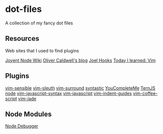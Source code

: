 dot-files
=========

A collection of my fancy dot files

Resources
---------
Web sites that I used to find plugins

[Joyent Node Wiki](https://github.com/joyent/node/wiki/Vim-Plugins)
[Oliver Caldwell's blog](http://oli.me.uk/2013/06/29/equipping-vim-for-javascript/)
[Joel Hooks](http://joelhooks.com/blog/2013/04/23/5-essential-vim-plugins/)
[Today I learned: Vim](http://tilvim.com/2013/08/21/js-autocomplete.html)

Plugins
-------
[vim-sensible](https://github.com/tpope/vim-sensible.git)
[vim-sleuth](https://github.com/tpope/vim-sleuth.git)
[vim-surround](https://github.com/tpope/vim-surround.git)
[syntastic](https://github.com/scrooloose/syntastic.git)
[YouCompleteMe](https://github.com/Valloric/YouCompleteMe.git)
[TernJS](https://github.com/marijnh/tern_for_vim.git)
[node](https://github.com/moll/vim-node.git)
[vim-javascript-syntax](https://github.com/jelera/vim-javascript-syntax.git)
[vim-javascript](https://github.com/pangloss/vim-javascript.git)
[vim-indent-guides](https://github.com/nathanaelkane/vim-indent-guides.git)
[vim-coffee-script](https://github.com/tpope/vim-coffee-script.git)
[vim-jade](https://github.com/marijnh/tern_for_vim.git)


Node Modules
------------
[Node Debugger](https://github.com/sidorares/node-vim-debugger)
